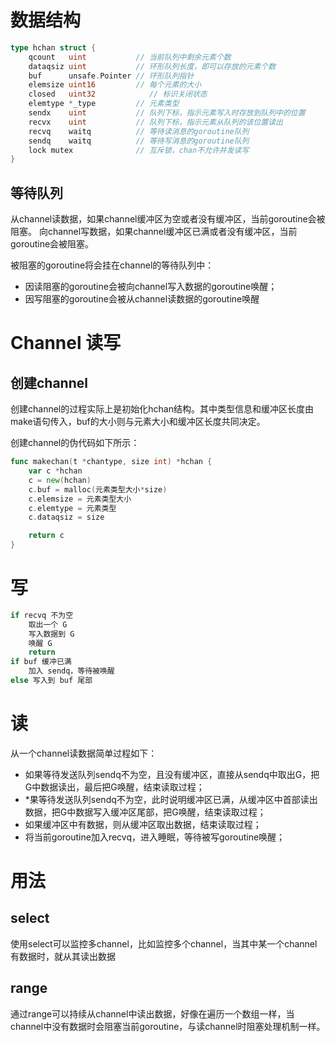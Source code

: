 # 数据结构

```go
type hchan struct {
    qcount   uint           // 当前队列中剩余元素个数
    dataqsiz uint           // 环形队列长度，即可以存放的元素个数
    buf      unsafe.Pointer // 环形队列指针
    elemsize uint16         // 每个元素的大小
    closed   uint32            // 标识关闭状态
    elemtype *_type         // 元素类型
    sendx    uint           // 队列下标，指示元素写入时存放到队列中的位置
    recvx    uint           // 队列下标，指示元素从队列的该位置读出
    recvq    waitq          // 等待读消息的goroutine队列
    sendq    waitq          // 等待写消息的goroutine队列
    lock mutex              // 互斥锁，chan不允许并发读写
}
```

## 等待队列
从channel读数据，如果channel缓冲区为空或者没有缓冲区，当前goroutine会被阻塞。 向channel写数据，如果channel缓冲区已满或者没有缓冲区，当前goroutine会被阻塞。

被阻塞的goroutine将会挂在channel的等待队列中：

* 因读阻塞的goroutine会被向channel写入数据的goroutine唤醒；
* 因写阻塞的goroutine会被从channel读数据的goroutine唤醒

# Channel 读写
##  创建channel
创建channel的过程实际上是初始化hchan结构。其中类型信息和缓冲区长度由make语句传入，buf的大小则与元素大小和缓冲区长度共同决定。

创建channel的伪代码如下所示：

```go
func makechan(t *chantype, size int) *hchan {
    var c *hchan
    c = new(hchan)
    c.buf = malloc(元素类型大小*size)
    c.elemsize = 元素类型大小
    c.elemtype = 元素类型
    c.dataqsiz = size

    return c
}
```

# 写

```go
if recvq 不为空
    取出一个 G
    写入数据到 G
    唤醒 G
    return
if buf 缓冲已满
    加入 sendq，等待被唤醒
else 写入到 buf 尾部
```

# 读
从一个channel读数据简单过程如下：

* 如果等待发送队列sendq不为空，且没有缓冲区，直接从sendq中取出G，把G中数据读出，最后把G唤醒，结束读取过程；
* *果等待发送队列sendq不为空，此时说明缓冲区已满，从缓冲区中首部读出数据，把G中数据写入缓冲区尾部，把G唤醒，结束读取过程；
* 如果缓冲区中有数据，则从缓冲区取出数据，结束读取过程；
* 将当前goroutine加入recvq，进入睡眠，等待被写goroutine唤醒；

# 用法

## select
使用select可以监控多channel，比如监控多个channel，当其中某一个channel有数据时，就从其读出数据

## range
通过range可以持续从channel中读出数据，好像在遍历一个数组一样，当channel中没有数据时会阻塞当前goroutine，与读channel时阻塞处理机制一样。